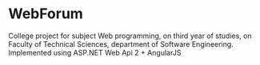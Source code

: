 # WebForum

College project for subject Web programming, on third year of studies, on Faculty of Technical Sciences, department of Software Engineering. Implemented using ASP.NET Web Api 2 + AngularJS
